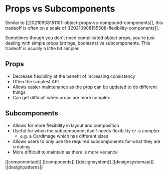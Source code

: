 # Props vs Subcomponents

Similar to [[20210908151101-object-props-vs-compound-components]], this tradeoff is often on a scale of [[20210908155508-flexibility-components]].

Sometimes though you don't need complicated object props, you're just dealing with simple props (strings, booleans) vs subcomponents. This tradeoff is usually a little bit simpler.

## Props
- Decrease flexibility at the benefit of increasing consistency
- Often the simplest API
- Allows easier maintenance as the prop can be updated to do different things
- Can get difficult when props are more complex

## Subcomponents
- Allows for more flexibility in layout and composition
- Useful for when the subcomponent itself needs flexibility or is complex
	- e.g. a CardImage which has different sizes
- Allows users to only use the required subcomponents for what they are creating
- More difficult to maintain as there is more variance

[[componentapi]]
[[components]]
[[designsystem]]
[[designsystemapi]]
[[designpatterns]]